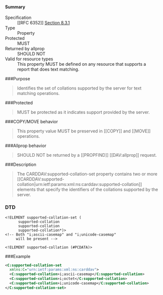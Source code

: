 <!-- --- title: urn:ietf:params:xml:ns:carddav:supported-collation-set -->

<div id="summary-box" markdown="1">
<h4>Summary</h4>

<dl>
<dt>Specification</dt>
<!-- insert the RFC number and the link to the original specification of this property -->
<dd markdown="1">[[RFC 6352]]
<a href="http://tools.ietf.org/html/rfc6352#section-8.3.1">Section 8.3.1</a>
</dd>
<dt>Type</dt>
<dd markdown="1">Property
</dd>
<dt>Protected</dt>
<dd markdown="1">MUST
</dd>
<dt>Returned by allprop</dt>
<dd markdown="1">SHOULD NOT
</dd>
<dt>Valid for resource types</dt>
<dd markdown="1">This property MUST be defined on any resource that supports a report that does text matching.
</dd>
</dl>

</div>

<!-- below is a list of common sections for property definitions. Adjust the list as needed. Don't forget to block-quote any text that's copied from the RFC -->

###Purpose
> Identifies the set of collations supported by the server for text matching operations.

###Protected
> MUST be protected as it indicates support provided by the server.

###COPY/MOVE behavior
> This property value MUST be preserved in [[COPY]] and [[MOVE]] operations.

###Allprop behavior
> SHOULD NOT be returned by a [[PROPFIND]] [[DAV:allprop]] request.

###Description
> The CARDDAV:supported-collation-set property contains two or more [[CARDDAV:supported-collation|urn:ietf:params:xml:ns:carddav:supported-collation]] elements that specify the identifiers of the collations supported by the server.

### DTD
> 
```
<!ELEMENT supported-collation-set (
      supported-collation
      supported-collation
      supported-collation*)>
<!-- Both "i;ascii-casemap" and "i;unicode-casemap"
     will be present -->

<!ELEMENT supported-collation (#PCDATA)>
```

###Example
> 
>
```xml
<C:supported-collation-set
  xmlns:C="urn:ietf:params:xml:ns:carddav">
  <C:supported-collation>i;ascii-casemap</C:supported-collation>
  <C:supported-collation>i;octet</C:supported-collation>
  <C:supported-collation>i;unicode-casemap</C:supported-collation>
</C:supported-collation-set>
```

